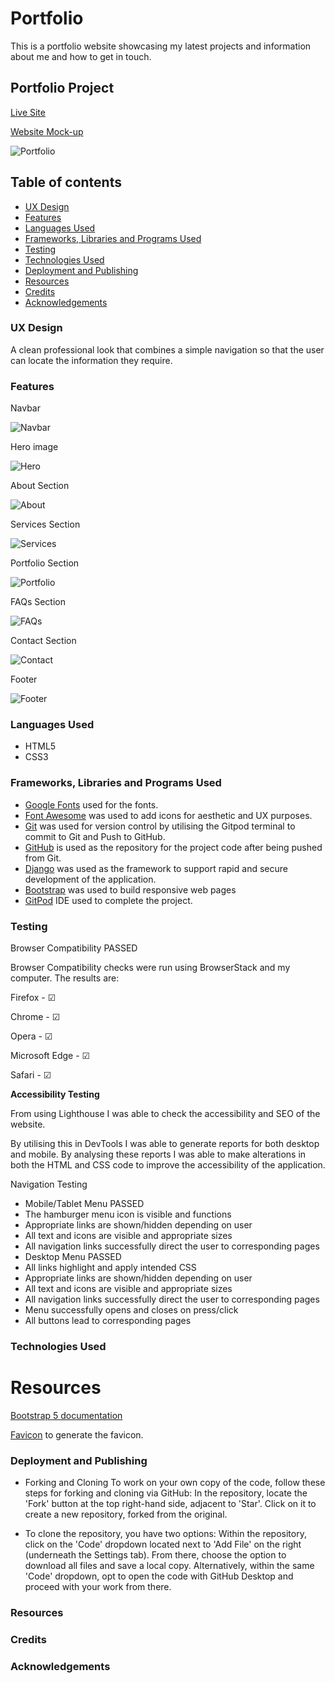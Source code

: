# Portfolio

This is a portfolio website showcasing my latest projects and information about me and how to get in touch.

## Portfolio Project

[Live Site](https://estii20.github.io/portfolio/#portfolio)

[Website Mock-up](https://ui.dev/amiresponsive?url=https://estii20.github.io/portfolio/#portfolio)

![Portfolio](public/images/documentation/am_i_responsive.png "Am I Responsive Mockup of Portfolio")

## Table of contents

- [UX Design](#ux-design)
- [Features](#features)
- [Languages Used](#languages-used)
- [Frameworks, Libraries and Programs Used](#frameworks-libraries-and-programs-used)
- [Testing](#testing)
- [Technologies Used](#technologies-used)
- [Deployment and Publishing](#deployment-and-publishing)
- [Resources](#resources)
- [Credits](#credits)
- [Acknowledgements](#acknowledgements)

### UX Design

A clean professional look that combines a simple navigation so that the user can locate the information they require.

### Features

Navbar

![Navbar](public/images/documentation/navbar.png "Navbar of Portfolio")

Hero image

![Hero](public/images/documentation/hero.png "Hero Image of Portfolio")

About Section

![About](public/images/documentation/about.png "About section of Portfolio")

Services Section

![Services](public/images/documentation/services.png "Services section  of Portfolio")

Portfolio Section

![Portfolio](public/images/documentation/portfolio.png "Portfolio section of Portfolio")

FAQs Section

![FAQs](public/images/documentation/faqs.png "FAQs section of Portfolio")

Contact Section

![Contact](public/images/documentation/contact.png "Contact section of Portfolio")

Footer 

![Footer](public/images/documentation/footer.png "Footer of Portfolio")

### Languages Used

- HTML5
- CSS3

### Frameworks, Libraries and Programs Used

- [Google Fonts](https://fonts.google.com/) used for the fonts.
- [Font Awesome](https://fontawesome.com/) was used to add icons for aesthetic and UX purposes.
- [Git](https://git-scm.com/) was used for version control by utilising the Gitpod terminal to commit to Git and Push to GitHub.
- [GitHub](https://github.com/)  is used as the repository for the project code after being pushed from Git.
- [Django](https://www.djangoproject.com/) was used as the framework to support rapid and secure development of the application.
- [Bootstrap](https://getbootstrap.com/) was used to build responsive web pages
- [GitPod](https://gitpod.io/) IDE used to complete the project.

### Testing

Browser Compatibility PASSED

Browser Compatibility checks were run using BrowserStack and my computer. The results are:

Firefox - ☑

Chrome - ☑

Opera - ☑

Microsoft Edge - ☑

Safari - ☑

__Accessibility Testing__

From using Lighthouse I was able to check the accessibility and SEO of the website. 

By utilising this in DevTools I was able to generate reports for both desktop and mobile. By analysing these reports I was able to make alterations in both the HTML and CSS code to improve the accessibility of the application.

Navigation Testing

 - Mobile/Tablet Menu PASSED
 - The hamburger menu icon is visible and functions
 - Appropriate links are shown/hidden depending on user
 - All text and icons are visible and appropriate sizes
 - All navigation links successfully direct the user to corresponding pages
 - Desktop Menu PASSED
 - All links highlight and apply intended CSS
 - Appropriate links are shown/hidden depending on user
 - All text and icons are visible and appropriate sizes
 - All navigation links successfully direct the user to corresponding pages
 - Menu successfully opens and closes on press/click
 - All buttons lead to corresponding pages

### Technologies Used

# Resources

[Bootstrap 5 documentation](https://getbootstrap.com/docs/4.6/getting-started/introduction/)

[Favicon](https://favicon.io/) to generate the favicon.

### Deployment and Publishing

- Forking and Cloning
To work on your own copy of the code, follow these steps for forking and cloning via GitHub:
In the repository, locate the 'Fork' button at the top right-hand side, adjacent to 'Star'. Click on it to create a new repository, forked from the original.

- To clone the repository, you have two options:
Within the repository, click on the 'Code' dropdown located next to 'Add File' on the right (underneath the Settings tab). From there, choose the option to download all files and save a local copy.
Alternatively, within the same 'Code' dropdown, opt to open the code with GitHub Desktop and proceed with your work from there.

### Resources

### Credits

### Acknowledgements